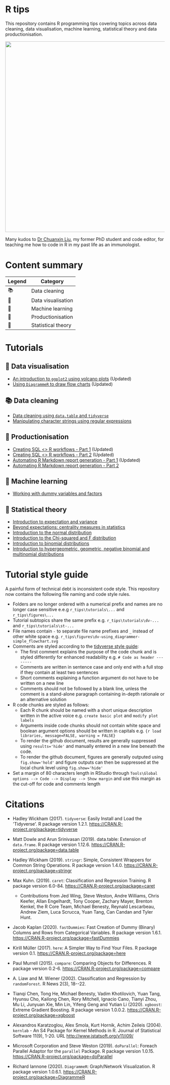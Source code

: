 # R tips  

This repository contains R programming tips covering topics across data cleaning, data visualisation, machine learning, statistical theory and data productionisation.  

<p align="center">  
<img src="https://github.com/erikaduan/r_tips/blob/master/figures/r_milestones.jpg"
width="600"></center>  
</p>  

Many kudos to [Dr Chuanxin Liu](https://github.com/codetrainee), my former PhD student and code editor, for teaching me how to code in R in my past life as an immunologist.  


# Content summary

| Legend | Category |  
|--------|----------|  
| 📚 | Data cleaning |  
| 🎨 | Data visualisation |  
| 🔮 | Machine learning |  
| 🔨 | Productionisation |  
| 🔢 | Statistical theory |  


# Tutorials  
## 🎨 Data visualisation  

+ [An introduction to `ggplot2` using volcano plots](https://github.com/erikaduan/r_tips/blob/master/tutorials/dv-volcano_plots_with_ggplot/dv-volcano_plots_with_ggplot.md) (Updated)  
+ [Using `DiagrammeR` to draw flow charts](https://github.com/erikaduan/r_tips/blob/master/tutorials/dv-using_diagrammer/dv-using_diagrammer.md) (Updated)  

## 📚 Data cleaning

+ [Data cleaning using `data.table` and `tidyverse`](https://github.com/erikaduan/r_tips/blob/master/tutorials/dc-data_table_vs_dplyr/dc-data_table_vs_dplyr.md)  
+ [Manipulating character strings using regular expressions](https://github.com/erikaduan/r_tips/blob/master/tutorials/dc-cleaning_strings/dc-cleaning_strings.md)   

## 🔨 Productionisation  
+ [Creating SQL <> R workflows - Part 1](https://github.com/erikaduan/r_tips/blob/master/tutorials/p-sql_to_r_workflows/p-sql_to_r_workflows_part_1.md) (Updated)  
+ [Creating SQL <> R workflows - Part 2](https://github.com/erikaduan/r_tips/blob/master/tutorials/p-sql_to_r_workflows/p-sql_to_r_workflows_part_2.md) (Updated)  
+ [Automating R Markdown report generation - Part 1](https://github.com/erikaduan/r_tips/blob/master/tutorials/p-automating_rmd_reports/p-automating_rmd_reports_part_1.md) (Updated)  
+ [Automating R Markdown report generation - Part 2](https://github.com/erikaduan/r_tips/blob/master/tutorials/2020-09-10_automating-RMDs-2/2020-09-10_automating-RMDs-2.md)  

## 🔮 Machine learning   
+ [Working with dummy variables and factors](https://github.com/erikaduan/r_tips/blob/master/tutorials/2020-04-23_dummy-variables-and-factors/2020-04-23_dummy-variables-and-factors.md)  

## 🔢 Statistical theory   
+ [Introduction to expectation and variance](https://github.com/erikaduan/r_tips/blob/master/tutorials/st-expectations_and_variance/st-expectation_and_variance.md)  
+ [Beyond expectations: centrality measures in statistics](https://github.com/erikaduan/r_tips/blob/master/tutorials/2020-07-26_many-roads-to-the-middle/2020-07-26_many-roads-to-the-middle.md)  
+ [Introduction to the normal distribution](https://github.com/erikaduan/r_tips/blob/master/tutorials/st-normal_distribution/st-normal_distribution.md)  
+ [Introduction to the Chi-squared and F distribution](https://github.com/erikaduan/r_tips/blob/master/tutorials/st-chi_squared_and_f_distributions/st-chi_squared_and_f_distributions.md)  
+ [Introduction to binomial distributions](https://github.com/erikaduan/R_tips/blob/master/tutorials/2020-09-12_binomial_distribution/2020-09-12_binomial-distribution.md)  
+ [Introduction to hypergeometric, geometric, negative binomial and multinomial distributions](https://github.com/erikaduan/R_tips/blob/master/tutorials/2020-09-22_hypergeometric-and-other-discrete-distributions/2020-09-22_hypergeometric-and-other-discrete-distributions.md)  


# Tutorial style guide  

A painful form of technical debt is inconsistent code style. This repository now contains the following file naming and code style rules.  

+ Folders are no longer ordered with a numerical prefix and names are no longer case sensitive e.e.g `r_tips\tutorials\...` and `r_tips\figures\...`    
+ Tutorial subtopics share the same prefix e.g. `r_tips\tutorials\dv-...` and   `r_tips\tutorials\st-...`  
+ File names contain `-` to separate file name prefixes and `_` instead of other white space e.g. `r_tips\figures\dv-using_diagrammer-simple_flowchart.svg`  
+ Comments are styled according to the [tidyverse style guide](https://style.tidyverse.org/functions.html?q=comments#comments-1):    
  + The first comment explains the purpose of the code chunk and is styled differently for enhanced readability e.g. `# Code as header --------`     
  + Comments are written in sentence case and only end with a full stop if they contain at least two sentences  
  + Short comments explaining a function argument do not have to be written on a new line  
  + Comments should not be followed by a blank line, unless the comment is a stand-alone paragraph containing in-depth rationale or an alternative solution  
+ R code chunks are styled as follows:  
  + Each R chunk should be named with a short unique description written in the active voice e.g. `create basic plot` and `modify plot labels`    
  + Arguments inside code chunks should not contain white space and boolean argument options should be written in capitals e.g. `{r load libraries, message=FALSE, warning = FALSE}`   
  + To render the github document, results are generally suppressed using `results='hide'` and manually entered in a new line beneath the code.  
  + To render the github document, figures are generally outputed using `fig.show='hold'` and figure outputs can then be suppressed at the local chunk level using `fig.show='hide'`  
+ Set a margin of 80 characters length in RStudio through `Tools\Global options --> Code --> Display --> Show margin` and use this margin as the cut-off for code and comments length   

# Citations  

+ Hadley Wickham (2017). `tidyverse`: Easily Install and Load the 'Tidyverse'. R package version 1.2.1.
  https://CRAN.R-project.org/package=tidyverse  

+ Matt Dowle and Arun Srinivasan (2019). data.table: Extension of `data.frame`. R package version 1.12.6.
  https://CRAN.R-project.org/package=data.table  

+ Hadley Wickham (2019). `stringr`: Simple, Consistent Wrappers for Common String Operations. R package
  version 1.4.0.
   https://CRAN.R-project.org/package=stringr

+ Max Kuhn. (2019). `caret`: Classification and Regression
  Training. R package version 6.0-84. https://CRAN.R-project.org/package=caret  
    + Contributions from Jed Wing, Steve Weston, Andre Williams, Chris Keefer, Allan Engelhardt, Tony
  Cooper, Zachary Mayer, Brenton Kenkel, the R Core Team, Michael Benesty, Reynald Lescarbeau, Andrew Ziem,
  Luca Scrucca, Yuan Tang, Can Candan and Tyler Hunt.  

+ Jacob Kaplan (2020). `fastDummies`: Fast Creation of Dummy (Binary) Columns and Rows from Categorical
  Variables. R package version 1.6.1. https://CRAN.R-project.org/package=fastDummies  

+ Kirill Müller (2017). `here`: A Simpler Way to Find Your Files. R package version 0.1.
  https://CRAN.R-project.org/package=here  

+ Paul Murrell (2015). `compare`: Comparing Objects for Differences. R package version 0.2-6.
  https://CRAN.R-project.org/package=compare  

+ A. Liaw and M. Wiener (2002). Classification and Regression by `randomForest`. R News 2(3), 18--22.  

+ Tianqi Chen, Tong He, Michael Benesty, Vadim Khotilovich, Yuan Tang, Hyunsu Cho, Kailong Chen, Rory
  Mitchell, Ignacio Cano, Tianyi Zhou, Mu Li, Junyuan Xie, Min Lin, Yifeng Geng and Yutian Li (2020).
  `xgboost`: Extreme Gradient Boosting. R package version 1.0.0.2. https://CRAN.R-project.org/package=xgboost  

+ Alexandros Karatzoglou, Alex Smola, Kurt Hornik, Achim Zeileis (2004). `kernlab` - An S4 Package for Kernel
  Methods in R. Journal of Statistical Software 11(9), 1-20. URL http://www.jstatsoft.org/v11/i09/  

+ Microsoft Corporation and Steve Weston (2019). `doParallel`: Foreach Parallel Adaptor for the `parallel`
  Package. R package version 1.0.15. https://CRAN.R-project.org/package=doParallel  

+ Richard Iannone (2020). `DiagrammeR`: Graph/Network Visualization. R package version 1.0.6.1.  https://CRAN.R-project.org/package=DiagrammeR  